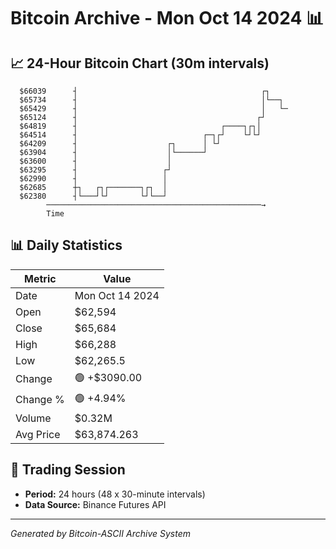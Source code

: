 # Bitcoin Archive - Mon Oct 14 2024 📊

## 📈 24-Hour Bitcoin Chart (30m intervals)

```
  $66039      ┤                                         ┌┐     
  $65734      ┤                                         │└──┐  
  $65429      ┤                                         │   └─ 
  $65124      ┤                                        ┌┘      
  $64819      ┤                                ┌────┐┌┐│       
  $64514      ┤                            ┌─┐┌┘    └┘└┘       
  $64209      ┤                    ┌┐      │ └┘                
  $63904      ┤                    │└──────┘                   
  $63600      ┤                    │                           
  $63295      ┤                   ┌┘                           
  $62990      ┤                   │                            
  $62685      ┼┐   ┌┐┌───────┐┌┐  │                            
  $62380      ┤└───┘└┘       └┘└──┘                            
        ────────────────────────────────────────────────→
        Time
```

## 📊 Daily Statistics

| Metric | Value |
|--------|-------|
| Date | Mon Oct 14 2024 |
| Open | $62,594 |
| Close | $65,684 |
| High | $66,288 |
| Low | $62,265.5 |
| Change | 🟢 +$3090.00 |
| Change % | 🟢 +4.94% |
| Volume | $0.32M |
| Avg Price | $63,874.263 |

## 📅 Trading Session

- **Period:** 24 hours (48 x 30-minute intervals)
- **Data Source:** Binance Futures API

---
*Generated by Bitcoin-ASCII Archive System*
